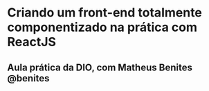 <h1>Criando um front-end totalmente componentizado na prática com ReactJS</h1>

<h2>Aula prática da DIO, com Matheus Benites @benites</h2>
